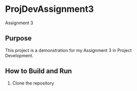 # ProjDevAssignment3
Assignment 3

## Purpose
This project is a demonstration for my Assignment 3 in Project Development.

## How to Build and Run
1. Clone the repository
